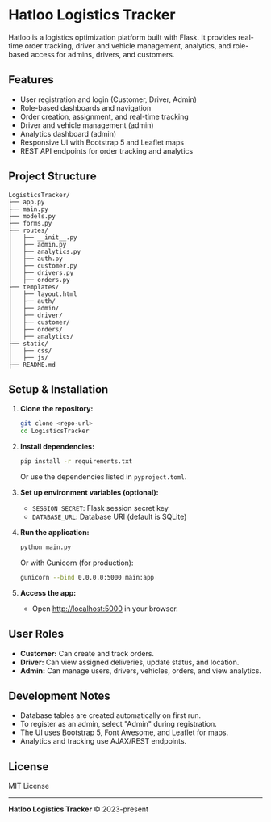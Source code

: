 # Hatloo Logistics Tracker

Hatloo is a logistics optimization platform built with Flask. It provides real-time order tracking, driver and vehicle management, analytics, and role-based access for admins, drivers, and customers.

## Features

- User registration and login (Customer, Driver, Admin)
- Role-based dashboards and navigation
- Order creation, assignment, and real-time tracking
- Driver and vehicle management (admin)
- Analytics dashboard (admin)
- Responsive UI with Bootstrap 5 and Leaflet maps
- REST API endpoints for order tracking and analytics

## Project Structure

```
LogisticsTracker/
├── app.py
├── main.py
├── models.py
├── forms.py
├── routes/
│   ├── __init__.py
│   ├── admin.py
│   ├── analytics.py
│   ├── auth.py
│   ├── customer.py
│   ├── drivers.py
│   ├── orders.py
├── templates/
│   ├── layout.html
│   ├── auth/
│   ├── admin/
│   ├── driver/
│   ├── customer/
│   ├── orders/
│   ├── analytics/
├── static/
│   ├── css/
│   ├── js/
├── README.md

```

## Setup & Installation

1. **Clone the repository:**
    ```bash
    git clone <repo-url>
    cd LogisticsTracker
    ```

2. **Install dependencies:**
    ```bash
    pip install -r requirements.txt
    ```
    Or use the dependencies listed in `pyproject.toml`.

3. **Set up environment variables (optional):**
    - `SESSION_SECRET`: Flask session secret key
    - `DATABASE_URL`: Database URI (default is SQLite)

4. **Run the application:**
    ```bash
    python main.py
    ```
    Or with Gunicorn (for production):
    ```bash
    gunicorn --bind 0.0.0.0:5000 main:app
    ```

5. **Access the app:**
    - Open [http://localhost:5000](http://localhost:5000) in your browser.

## User Roles

- **Customer:** Can create and track orders.
- **Driver:** Can view assigned deliveries, update status, and location.
- **Admin:** Can manage users, drivers, vehicles, orders, and view analytics.

## Development Notes

- Database tables are created automatically on first run.
- To register as an admin, select "Admin" during registration.
- The UI uses Bootstrap 5, Font Awesome, and Leaflet for maps.
- Analytics and tracking use AJAX/REST endpoints.

## License

MIT License

---

**Hatloo Logistics Tracker** &copy; 2023-present
